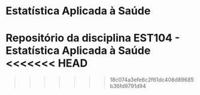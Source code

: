 # Estatística Aplicada à Saúde

Repositório da disciplina EST104 - Estatística Aplicada à Saúde
<<<<<<< HEAD
=======

>>>>>>> 18c074a3efe6c2f61dc408d89685b36fd9791d94

